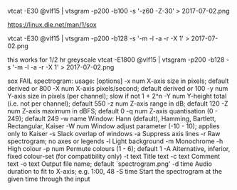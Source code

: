 
vtcat -E30 @vlf15 | vtsgram -p200 -b100 -s '-z60 -Z-30' > 2017-07-02.png

https://linux.die.net/man/1/sox

vtcat -E30 @vlf15 | vtsgram -p200 -b128 -s '-m -l -a -r -X 1' > 2017-07-02.png

this works for 1/2 hr greyscale
vtcat -E1800 @vlf15 | vtsgram -p200 -b128 -s '-m -l -a -r -X 1' > 2017-07-02.png

sox FAIL spectrogram: usage: [options]
	-x num	X-axis size in pixels; default derived or 800
	-X num	X-axis pixels/second; default derived or 100
	-y num	Y-axis size in pixels (per channel); slow if not 1 + 2^n
	-Y num	Y-height total (i.e. not per channel); default 550
	-z num	Z-axis range in dB; default 120
	-Z num	Z-axis maximum in dBFS; default 0
	-q num	Z-axis quantisation (0 - 249); default 249
	-w name	Window: Hann (default), Hamming, Bartlett, Rectangular, Kaiser
	-W num	Window adjust parameter (-10 - 10); applies only to Kaiser
	-s	Slack overlap of windows
	-a	Suppress axis lines
	-r	Raw spectrogram; no axes or legends
	-l	Light background
	-m	Monochrome
	-h	High colour
	-p num	Permute colours (1 - 6); default 1
	-A	Alternative, inferior, fixed colour-set (for compatibility only)
	-t text	Title text
	-c text	Comment text
	-o text	Output file name; default `spectrogram.png'
	-d time	Audio duration to fit to X-axis; e.g. 1:00, 48
	-S time	Start the spectrogram at the given time through the input
